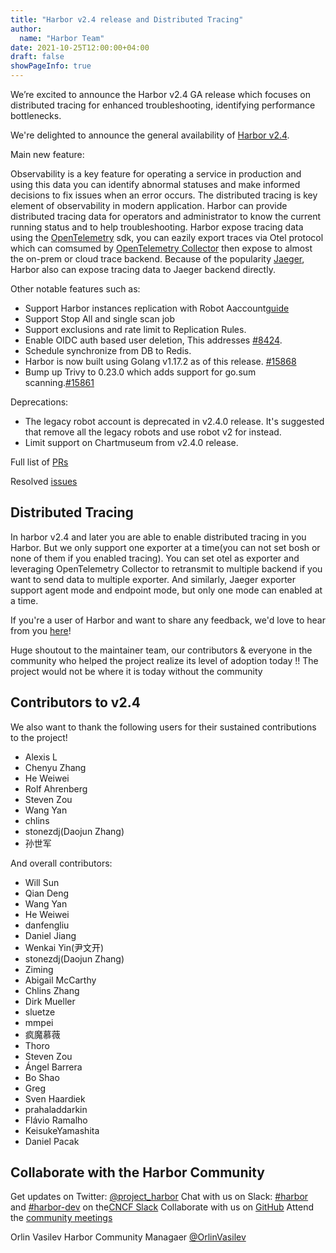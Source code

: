 ```yaml
---
title: "Harbor v2.4 release and Distributed Tracing"
author:
  name: "Harbor Team"
date: 2021-10-25T12:00:00+04:00
draft: false
showPageInfo: true
---
```



We’re excited to announce the Harbor v2.4 GA release which focuses on distributed tracing for enhanced troubleshooting, identifying performance bottlenecks.

We're delighted to announce the general availability of [Harbor
v2.4](https://github.com/goharbor/harbor/releases/tag/v2.4.0).

Main new feature:

Observability is a key feature for operating a service in production and using this data you can identify abnormal statuses and make informed decisions to fix issues when an error occurs. The distributed tracing is key element of observability in modern application. Harbor can provide distributed tracing data for operators and administrator to know the current running status and to help  troubleshooting.  Harbor expose tracing data using the [OpenTelemetry]([OpenTelemetry](https://opentelemetry.io/)) sdk, you can eazily export traces via Otel protocol which can comsumed by [OpenTelemetry Collector](https://opentelemetry.io/docs/collector/) then expose to almost the on-prem or cloud trace backend. Because of the popularity [Jaeger](https://www.jaegertracing.io), Harbor also can expose tracing data to Jaeger backend directly.

Other notable features such as:
- Support Harbor instances replication with Robot Aaccount[guide](https://github.com/goharbor/harbor/wiki/How-to-do-replication-with-Robot-Account)
- Support Stop All and single scan job
- Support exclusions and rate limit to Replication Rules.
- Enable OIDC auth based user deletion, This addresses [#8424](https://github.com/goharbor/harbor/issues/8424).
- Schedule synchronize from DB to Redis. 
- Harbor is now built using Golang v1.17.2 as of this release. [#15868](https://github.com/goharbor/harbor/pull/15868)
- Bump up Trivy to 0.23.0 which adds support for go.sum scanning.[#15861](https://github.com/goharbor/harbor/pull/15861)

Deprecations:
- The legacy robot account is deprecated in v2.4.0 release. It's suggested that remove all the legacy robots and use robot v2 for instead.
- Limit support on Chartmuseum from v2.4.0 release.

Full list of [PRs](https://github.com/goharbor/harbor/issues?q=is%3Aclosed+label%3Atarget%2F2.4.0+)

Resolved [issues](https://github.com/goharbor/harbor/issues?q=is%3Aissue+label%3Atarget%2F2.4.0+is%3Aclosed)

## Distributed Tracing

In harbor v2.4 and later you are able to enable distributed tracing in you Harbor. But we only support one exporter at a time(you can not set bosh or none of them if you enabled tracing). You can set otel as exporter and leveraging OpenTelemetry Collector to retransmit to multiple backend if you want to send data to multiple exporter. And similarly, Jaeger exporter support agent mode and endpoint mode, but only one mode can enabled at a time.




If you're a user of Harbor and want to share any feedback, we'd love to
hear from you [here](https://github.com/goharbor/community/issues/115)!

Huge shoutout to the maintainer team, our contributors & everyone in the
community who helped the project realize its level of adoption today !!
The project would not be where it is today without the community

## Contributors to v2.4

We also want to thank the following users for their sustained
contributions to the project!

- Alexis L
- Chenyu Zhang
- He Weiwei
- Rolf Ahrenberg
- Steven Zou
- Wang Yan
- chlins
- stonezdj(Daojun Zhang)
- 孙世军

And overall contributors:

- Will Sun
- Qian Deng
- Wang Yan
- He Weiwei
- danfengliu
- Daniel Jiang
- Wenkai Yin(尹文开)
- stonezdj(Daojun Zhang)
- Ziming
- Abigail McCarthy
- Chlins Zhang
- Dirk Mueller
- sluetze
- mmpei
- 疯魔慕薇
- Thoro
- Steven Zou
- Ángel Barrera
- Bo Shao
- Greg
- Sven Haardiek
- prahaladdarkin
- Flávio Ramalho
- KeisukeYamashita
- Daniel Pacak

## Collaborate with the Harbor Community

Get updates on Twitter: [@project\_harbor](https://twitter.com/project_harbor)
Chat with us on Slack: [#harbor](https://cloud-native.slack.com/messages/harbor)
and [#harbor-dev](https://cloud-native.slack.com/messages/harbor-dev)
on the[CNCF Slack](https://slack.cncf.io/)
Collaborate with us on [GitHub](https://github.com/goharbor/harbor)
Attend the [community meetings](https://github.com/goharbor/community/wiki/Harbor-Community-Meetings)

Orlin Vasilev
Harbor Community Managaer
[@OrlinVasilev](https://github.com/OrlinVasilev)
